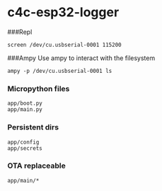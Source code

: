 # c4c-esp32-logger

###Repl
```
screen /dev/cu.usbserial-0001 115200
```

###Ampy
Use ampy to interact with the filesystem
```
ampy -p /dev/cu.usbserial-0001 ls
```

### Micropython files
```
app/boot.py
app/main.py
```

### Persistent dirs
```
app/config
app/secrets
```

### OTA replaceable
```
app/main/*
```
